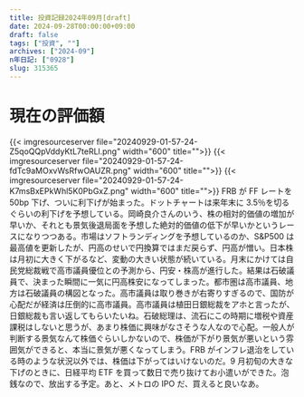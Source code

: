```yaml
---
title: 投資記録2024年09月[draft]
date: 2024-09-28T00:00:00+09:00
draft: false
tags: ["投資", ""]
archives: ["2024-09"]
n年日記: ["0928"]
slug: 315365
---
```


# 現在の評価額

{{< imgresourceserver file="20240929-01-57-24-Z5qoQQpVddyKtL7teRLl.png" width="600" title="">}}
{{< imgresourceserver file="20240929-01-57-24-fdTc9aMOxvWsRfwOAUZR.png" width="600" title="">}}
{{< imgresourceserver file="20240929-01-57-24-K7msBxEPkWhl5K0PbGxZ.png" width="600" title="">}}
FRB が FF レートを 50bp 下げ、ついに利下げが始まった。ドットチャートは来年末に 3.5％を切るぐらいの利下げを予想している。岡崎良介さんのいう、株の相対的価値の増加が早いか、それとも景気後退局面を予想した絶対的価値の低下が早いかというレースになりつつある。市場はソフトランディングを予想しているのか、S&P500 は最高値を更新したが、円高のせいで円換算ではまだ戻らず、円高が憎い。日本株は月初に大きく下がるなど、変動の大きい状態が続いている。月末にかけては自民党総裁戦で高市議員優位との予測から、円安・株高が進行した。結果は石破議員で、決まった瞬間に一気に円高株安になってしまった。都市圏は高市議員、地方は石破議員の構図となった。高市議員は取り巻きが右寄りすぎるので、国防が心配だが経済は圧倒的に高市議員。高市議員は植田日銀総裁をアホと言ったが、日銀総裁も言い返してもらいたいね。石破総理は、流石にこの時期に増税や資産課税はしないと思うが、あまり株価に興味がなさそうな人なので心配。一般人が判断する景気なんて株価ぐらいしかないので、株価が下がり景気が悪いという雰囲気ができると、本当に景気が悪くなってしまう。FRB がインフレ退治をしている時のような状況以外では、株価は下がってはいけないのだ。9 月初旬の大きな下げのときに、日経平均 ETF を買って数日で売り抜けてお小遣いができた。泡銭なので、放出する予定。あと、メトロの IPO だ、買えると良いなあ。
